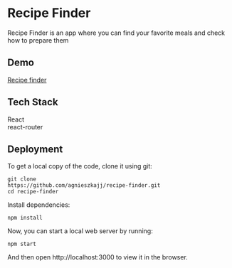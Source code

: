 
# Recipe Finder

Recipe Finder is an app where you can find your favorite meals and check how to prepare them




## Demo

[Recipe finder](https://react-app-recipe-finder.netlify.app)
## Tech Stack

 React\
 react-router
 




## Deployment


To get a local copy of the code, clone it using git:

```
git clone 
https://github.com/agnieszkajj/recipe-finder.git
cd recipe-finder
```
Install dependencies:
```
npm install
```
Now, you can start a local web server by running:
```
npm start
```
And then open http://localhost:3000 to view it in the browser.

